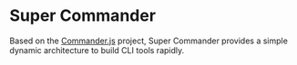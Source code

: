 # Super Commander

Based on the [Commander.js](https://github.com/tj/commander.js) project, Super Commander provides a simple dynamic
architecture to build CLI tools rapidly. 